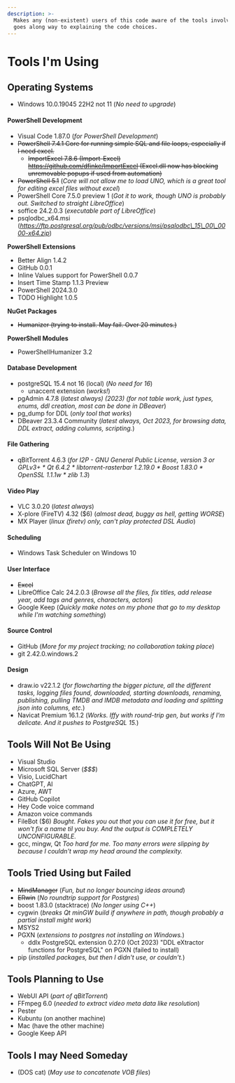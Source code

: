 ```yaml
---
description: >-
  Makes any (non-existent) users of this code aware of the tools involved, which
  goes along way to explaining the code choices.
---
```


# Tools I'm Using

## Operating Systems

* Windows 10.0.19045 22H2 not 11 (_No need to upgrade_)

#### PowerShell Development

* Visual Code 1.87.0 (_for PowerShell Development_)
* ~~PowerShell 7.4.1 Core for running simple SQL and file loops, especially if I need excel.~~
  * ~~ImportExcel 7.8.6 (Import-Excel) https://github.com/dfinke/ImportExcel (Excel.dll now has blocking unremovable popups if used from automation)~~
* ~~PowerShell 5.1~~ (_Core will not allow me to load UNO, which is a great tool for editing excel files without excel_)
* PowerShell Core 7.5.0 preview 1 (_Got it to work, though UNO is probably out. Switched to straight LibreOffice_)
* soffice 24.2.0.3 (_executable part of LibreOffice_)
* psqlodbc\_x64.msi (_https://ftp.postgresql.org/pub/odbc/versions/msi/psqlodbc\_15\_00\_0000-x64.zip_)

**PowerShell Extensions**

* Better Align 1.4.2
* GitHub 0.0.1
* Inline Values support for PowerShell 0.0.7
* Insert Time Stamp 1.1.3 Preview
* PowerShell 2024.3.0
* TODO Highlight 1.0.5

**NuGet Packages**

* ~~Humanizer (trying to install. May fail. Over 20 minutes.)~~

**PowerShell Modules**
* PowerShellHumanizer 3.2

#### Database Development

* postgreSQL 15.4 not 16 (local) (_No need for 16_)
  * unaccent extension (_works!_)
* pgAdmin 4.7.8 (_latest always) (2023) (for not table work, just types, enums, ddl creation, most can be done in DBeaver_)
* pg\_dump for DDL (_only tool that works_)
* DBeaver 23.3.4 Community (_latest always, Oct 2023, for browsing data, DDL extract, adding columns, scripting._)

#### File Gathering

* qBitTorrent 4.6.3 (_for I2P - GNU General Public License, version 3 or GPLv3+ \* Qt 6.4.2 \* libtorrent-rasterbar 1.2.19.0 \* Boost 1.83.0 \* OpenSSL 1.1.1w \* zlib 1.3_)

#### Video Play

* VLC 3.0.20 (_latest always_)
* X-plore (FireTV) 4.32 ($6) (_almost dead, buggy as hell, getting WORSE_)
* MX Player (_linux (firetv) only, can't play protected DSL Audio_)

#### Scheduling

* Windows Task Scheduler on Windows 10

#### User Interface

* ~~Excel~~
* LibreOffice Calc 24.2.0.3 (_Browse all the files, fix titles, add release year, add tags and genres, characters, actors_)
* Google Keep (_Quickly make notes on my phone that go to my desktop while I'm watching something_)

#### Source Control

* GitHub (_More for my project tracking; no collaboration taking place_)
* git 2.42.0.windows.2

#### Design

* draw.io v22.1.2 (_for flowcharting the bigger picture, all the different tasks, logging files found, downloaded, starting downloads, renaming, publishing, pulling TMDB and IMDB metadata and loading and splitting json into columns, etc._)
* Navicat Premium 16.1.2 (_Works. Iffy with round-trip gen, but works if I'm delicate. And it pushes to PostgreSQL 15._)

## Tools Will Not Be Using

* Visual Studio
* Microsoft SQL Server (_$$$_)
* Visio, LucidChart
* ChatGPT, AI
* Azure, AWT
* GitHub Copilot
* Hey Code voice command
* Amazon voice commands
* FileBot ($6) _Bought. Fakes you out that you can use it for free, but it won't fix a name til you buy. And the output is COMPLETELY UNCONFIGURABLE._
* gcc, mingw, Qt _Too hard for me. Too many errors were slipping by because I couldn't wrap my head around the complexity._

## Tools Tried Using but Failed

* ~~MindManager~~ (_Fun, but no longer bouncing ideas around_)
* ~~ERwin~~ (_No roundtrip support for Postgres_)
* boost 1.83.0 (stacktrace) (_No longer using C++_)
* cygwin (_breaks Qt minGW build if anywhere in path, though probably a partial install might work_)
* MSYS2
* PGXN (_extensions to postgres not installing on Windows._)
  * ddlx PostgreSQL extension 0.27.0 (Oct 2023) "DDL eXtractor functions for PostgreSQL" on PGXN (failed to install)
* pip (_installed packages, but then I didn't use, or couldn't._)

## Tools Planning to Use

* WebUI API (_part of qBitTorrent_)
* FFmpeg 6.0 (_needed to extract video meta data like resolution_)
* Pester
* Kubuntu (on another machine)
* Mac (have the other machine)
* Google Keep API

## Tools I may Need Someday

* (DOS cat) (_May use to concatenate VOB files_)
